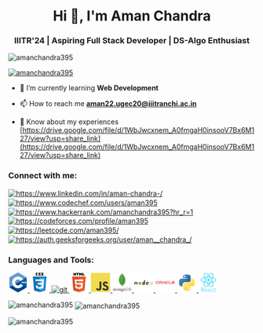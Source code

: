 <h1 align="center">Hi 👋, I'm Aman Chandra</h1>
<h3 align="center">IIITR'24 | Aspiring Full Stack Developer | DS-Algo Enthusiast</h3>

<p align="left"> <img src="https://komarev.com/ghpvc/?username=amanchandra395&label=Profile%20views&color=0e75b6&style=flat" alt="amanchandra395" /> </p>

<p align="left"> <a href="https://github.com/ryo-ma/github-profile-trophy"><img src="https://github-profile-trophy.vercel.app/?username=amanchandra395" alt="amanchandra395" /></a> </p>

- 🌱 I’m currently learning **Web Development**

- 📫 How to reach me **aman22.ugec20@iiitranchi.ac.in**

- 📄 Know about my experiences [https://drive.google.com/file/d/1WbJwcxnem_A0fmgaH0insooV7Bx6M127/view?usp=share_link](https://drive.google.com/file/d/1WbJwcxnem_A0fmgaH0insooV7Bx6M127/view?usp=share_link)

<h3 align="left">Connect with me:</h3>
<p align="left">
<a href="https://linkedin.com/in/https://www.linkedin.com/in/aman-chandra-/" target="blank"><img align="center" src="https://raw.githubusercontent.com/rahuldkjain/github-profile-readme-generator/master/src/images/icons/Social/linked-in-alt.svg" alt="https://www.linkedin.com/in/aman-chandra-/" height="30" width="40" /></a>
<a href="https://www.codechef.com/users/https://www.codechef.com/users/amanchandra395" target="blank"><img align="center" src="https://cdn.jsdelivr.net/npm/simple-icons@3.1.0/icons/codechef.svg" alt="https://www.codechef.com/users/aman395" height="30" width="40" /></a>
<a href="https://www.hackerrank.com/https://www.hackerrank.com/amanchandra395?hr_r=1" target="blank"><img align="center" src="https://raw.githubusercontent.com/rahuldkjain/github-profile-readme-generator/master/src/images/icons/Social/hackerrank.svg" alt="https://www.hackerrank.com/amanchandra395?hr_r=1" height="30" width="40" /></a>
<a href="https://codeforces.com/profile/https://codeforces.com/profile/aman395" target="blank"><img align="center" src="https://raw.githubusercontent.com/rahuldkjain/github-profile-readme-generator/master/src/images/icons/Social/codeforces.svg" alt="https://codeforces.com/profile/aman395" height="30" width="40" /></a>
<a href="https://www.leetcode.com/https://leetcode.com/aman395/" target="blank"><img align="center" src="https://raw.githubusercontent.com/rahuldkjain/github-profile-readme-generator/master/src/images/icons/Social/leet-code.svg" alt="https://leetcode.com/aman395/" height="30" width="40" /></a>
<a href="https://auth.geeksforgeeks.org/user/https://auth.geeksforgeeks.org/user/aman__chandra_/" target="blank"><img align="center" src="https://raw.githubusercontent.com/rahuldkjain/github-profile-readme-generator/master/src/images/icons/Social/geeks-for-geeks.svg" alt="https://auth.geeksforgeeks.org/user/aman__chandra_/" height="30" width="40" /></a>
</p>

<h3 align="left">Languages and Tools:</h3>
<p align="left"> <a href="https://www.w3schools.com/cpp/" target="_blank" rel="noreferrer"> <img src="https://raw.githubusercontent.com/devicons/devicon/master/icons/cplusplus/cplusplus-original.svg" alt="cplusplus" width="40" height="40"/> </a> <a href="https://www.w3schools.com/css/" target="_blank" rel="noreferrer"> <img src="https://raw.githubusercontent.com/devicons/devicon/master/icons/css3/css3-original-wordmark.svg" alt="css3" width="40" height="40"/> </a> <a href="https://git-scm.com/" target="_blank" rel="noreferrer"> <img src="https://www.vectorlogo.zone/logos/git-scm/git-scm-icon.svg" alt="git" width="40" height="40"/> </a> <a href="https://www.w3.org/html/" target="_blank" rel="noreferrer"> <img src="https://raw.githubusercontent.com/devicons/devicon/master/icons/html5/html5-original-wordmark.svg" alt="html5" width="40" height="40"/> </a> <a href="https://developer.mozilla.org/en-US/docs/Web/JavaScript" target="_blank" rel="noreferrer"> <img src="https://raw.githubusercontent.com/devicons/devicon/master/icons/javascript/javascript-original.svg" alt="javascript" width="40" height="40"/> </a> <a href="https://www.mongodb.com/" target="_blank" rel="noreferrer"> <img src="https://raw.githubusercontent.com/devicons/devicon/master/icons/mongodb/mongodb-original-wordmark.svg" alt="mongodb" width="40" height="40"/> </a> <a href="https://nodejs.org" target="_blank" rel="noreferrer"> <img src="https://raw.githubusercontent.com/devicons/devicon/master/icons/nodejs/nodejs-original-wordmark.svg" alt="nodejs" width="40" height="40"/> </a> <a href="https://www.oracle.com/" target="_blank" rel="noreferrer"> <img src="https://raw.githubusercontent.com/devicons/devicon/master/icons/oracle/oracle-original.svg" alt="oracle" width="40" height="40"/> </a> <a href="https://www.python.org" target="_blank" rel="noreferrer"> <img src="https://raw.githubusercontent.com/devicons/devicon/master/icons/python/python-original.svg" alt="python" width="40" height="40"/> </a> <a href="https://reactjs.org/" target="_blank" rel="noreferrer"> <img src="https://raw.githubusercontent.com/devicons/devicon/master/icons/react/react-original-wordmark.svg" alt="react" width="40" height="40"/> </a> </p>

<p><img align="left" src="https://github-readme-stats.vercel.app/api/top-langs?username=amanchandra395&show_icons=true&locale=en&layout=compact" alt="amanchandra395" /></p>

<p>&nbsp;<img align="center" src="https://github-readme-stats.vercel.app/api?username=amanchandra395&show_icons=true&locale=en" alt="amanchandra395" /></p>

<p><img align="center" src="https://github-readme-streak-stats.herokuapp.com/?user=amanchandra395&" alt="amanchandra395" /></p>
